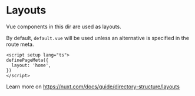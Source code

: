 # Layouts

Vue components in this dir are used as layouts.

By default, `default.vue` will be used unless an alternative is specified in the route meta.

```vue
<script setup lang="ts">
definePageMeta({
  layout: 'home',
})
</script>
```

Learn more on <https://nuxt.com/docs/guide/directory-structure/layouts>
